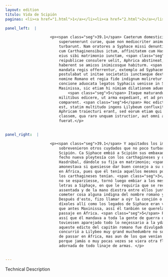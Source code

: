 ```yaml
---
layout: edition
titulo: Vida de Scipión
paginas: <li><a href="1.html">1</a></li><li><a href="2.html">2</a></li><li><a href="3.html">3</a></li><li><a href="4.html">4</a></li><li><a href="5.html">5</a></li><li><a href="6.html">6</a></li><li><a href="7.html">7</a></li><li><a href="8.html">8</a></li><li><a href="9.html">9</a></li><li><a href="10.html">10</a></li><li><a href="11.html">11</a></li><li><a href="12.html">12</a></li><li><a href="13.html">13</a></li><li><a href="14.html">14</a></li><li><a href="15.html">15</a></li><li><a href="16.html">16</a></li><li><a href="17.html">17</a></li><li><a href="18.html">18</a></li><li><a href="19.html">19</a></li><li><a href="20.html">20</a></li><li><a href="21.html">21</a></li><li><a href="22.html">22</a></li><li><a href="23.html">23</a></li><li><a href="24.html">24</a></li><li><a href="25.html">25</a></li><li><a href="26.html">26</a></li><li><a href="27.html">27</a></li><li><a href="28.html">28</a></li><li><a href="29.html">29</a></li><li><a href="30.html">30</a></li><li><a href="31.html">31</a></li><li><a href="32.html">32</a></li><li><a href="33.html">33</a></li><li><a href="34.html">34</a></li><li><a href="35.html">35</a></li><li><a href="36.html">36</a></li><li><a href="37.html">37</a></li><li><a href="38.html">38</a></li><li><a href="39.html">39</a></li><li><a href="40.html">40</a></li><li><a href="41.html">41</a></li><li><a href="42.html">42</a></li><li><a href="43.html">43</a></li><li><a href="44.html">44</a></li><li><a href="45.html">45</a></li><li><a href="46.html">46</a></li><li><a href="47.html">47</a></li><li><a href="48.html">48</a></li><li><a href="49.html">49</a></li><li><a href="50.html">50</a></li><li><a href="51.html">51</a></li><li><a href="52.html">52</a></li><li><a href="53.html">53</a></li><li><a href="54.html">54</a></li><li><a href="55.html">55</a></li><li><a href="56.html">56</a></li><li><a href="57.html">57</a></li><li><a href="58.html">58</a></li><li><a href="59.html">59</a></li><li><a href="60.html">60</a></li><li><a href="61.html">61</a></li><li><a href="62.html">62</a></li><li><a href="63.html">63</a></li><li><a href="64.html">64</a></li><li><a href="65.html">65</a></li><li><a href="66.html">66</a></li><li><a href="67.html">67</a></li><li><a href="68.html">68</a></li><li><a href="69.html">69</a></li><li><a href="70.html">70</a></li><li><a href="71.html">71</a></li><li><a href="72.html">72</a></li><li><a href="73.html">73</a></li><li><a href="74.html">74</a></li>

panel_left:  |

                    <p><span class="seg">39.1</span> Caeterum domesticis impedimentis sublatis aliae foris
                        superuenerunt curae, quae non mediocriter animum Scipionis mentemque
                        turbarunt. Nam oratores a Syphace missi denuntiarunt ei nouum sibi foedus
                        cum Carthaginensibus ictum, affinitatem cum Hasdrubale contractam, filiam
                        eius sibi matrimonio iunctam, <span class="seg">2</span> propterea monere ut si suae
                        reipublicae consulere uelit, Aphrica abstineat, eosdem enim quos Poeni
                        haberent se amicos inimicosque habiturm. <span class="seg">3</span> Hos legatos Scipio, ne
                        mandata regis offerrentur, extemplo ad Syphacem remisit cum litteris, quibus
                        postulabat ut initae societatis iunctaeque dextrae memor caueret, ne quid
                        nomine Romano et regia fide indignum moliretur. <span class="seg">4</span> Post haec
                        concione aduocata legatos Syphacis uenisse in Siciliam dixit, ut sicut antea
                        Masinissa, sic etiam hi nimiam dilationem aduentus sui quererentur.
                            <span class="seg">5</span> Itaque maturandum in Aphricam esse, atque ideo cunctis
                        militibus edicere, ut arma expediant, et ad profectionem necessaria
                        comparent. <span class="seg">6</span> Hoc edictum Romani ducis ubi per Siciliam uulgatum
                        est, statim multitudo ingens Lilybeum confluxit, non hominum solum qui in
                        Aphricam traiecturi erant, sed eorum etiam qui spectatum uenerant Romanam
                        classem, qua raro unquam istructior, aut omni armorum genere ornatior uisa
                        fuerat.</p>
                

panel_right:  |

                    <p><span class="seg">39.1</span> Y aquitados los impedimentos domésticos, de fuera
                        sobrevenieron otros cuydados que no poco turbaron el ánimo y sentidos de
                        Scipión. Ca Siphace embió a Scipión sus embaxadores denunciándole que avía
                        fecho nueva pleytesía con los carthagineses y que avía travado affinidad con
                        Hasdrúbal, dándole su fija en matrimonio; <span class="seg">2</span> por ende, que le
                        amonestava si quesiesse dar buen consejo a su república no se entremetiesse
                        en África, pues que él tenía aquellos mesmos por amigos o por enemigos que
                        los carthagineses tenían. <span class="seg">3</span> Scipión, porque la embaxada del rey
                        no se esparziesse, tornó luego embiar a los mesmos embaxadores con sus
                        letras a Siphaçe, en que le requiría que se recordasse de la amistad
                        assentada y de la mano diestra entre ellos juntada, y se guardasse de
                        cometer cosa alguna indigna del nombre romano y de su real fe. <span class="seg">4</span>
                        Después d'esto, fizo llamar a oýr la conçión o razonamiento público, y
                        díxoles allí como los legados de Siphace eran venidos en Sicilia, y segund
                        que antes Maxinissa, assí él tanbién se querelava de la grand dilación de su
                        passaje en África. <span class="seg">5</span> Por ende, que se apressurassen a passar,
                        assí que él mandava a toda la gente de guerra que aprestassen sus armas y
                        toviessen aparejado todo lo neçessario a la yda. <span class="seg">6</span> Y quanto
                        aqueste edicto del capitán romano fue divulgado por Sicilia, [187r,b] luego
                        concurrió a Lilybeo muy grand muchedumbre no solamente de ombres que avían
                        de passar en África, mas aun de los que venían a mirar la flota romana,
                        porque jamás o muy pocas vezes se viera otra flota mas aparejada o más
                        adornada de todo linaje de armas. </p>
                

---
```


Technical Description 